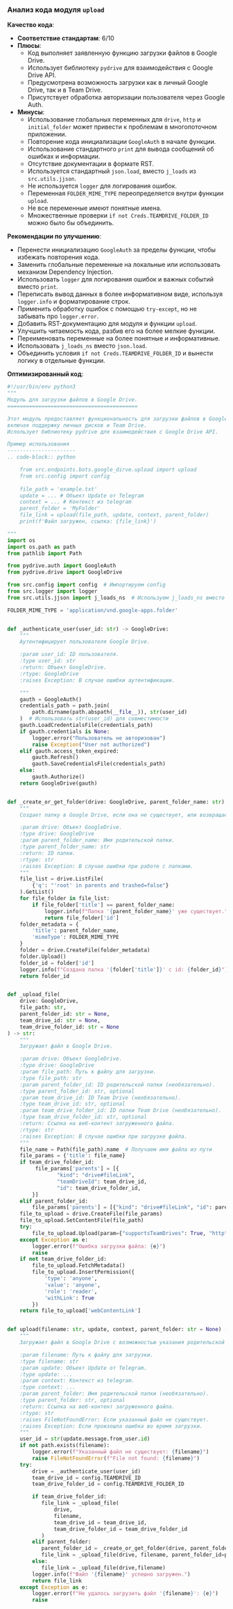 ### Анализ кода модуля `upload`

**Качество кода**:
- **Соответствие стандартам**: 6/10
- **Плюсы**:
    - Код выполняет заявленную функцию загрузки файлов в Google Drive.
    - Использует библиотеку `pydrive` для взаимодействия с Google Drive API.
    - Предусмотрена возможность загрузки как в личный Google Drive, так и в Team Drive.
    - Присутствует обработка авторизации пользователя через Google Auth.
- **Минусы**:
    - Использование глобальных переменных для `drive`, `http` и `initial_folder` может привести к проблемам в многопоточном приложении.
    - Повторение кода инициализации `GoogleAuth` в начале функции.
    - Использование стандартного `print` для вывода сообщений об ошибках и информации.
    -  Отсутствие документации в формате RST.
    -  Используется стандартный `json.load`, вместо `j_loads` из `src.utils.jjson`.
    - Не используется `logger` для логирования ошибок.
    - Переменная `FOLDER_MIME_TYPE` переопределяется внутри функции `upload`.
    - Не все переменные имеют понятные имена.
    -  Множественные проверки `if not Creds.TEAMDRIVE_FOLDER_ID` можно было бы объединить.

**Рекомендации по улучшению**:

- Перенести инициализацию `GoogleAuth` за пределы функции, чтобы избежать повторения кода.
- Заменить глобальные переменные на локальные или использовать механизм Dependency Injection.
- Использовать `logger` для логирования ошибок и важных событий вместо `print`.
- Переписать вывод данных в более информативном виде, используя `logger.info` и форматирование строк.
- Применить обработку ошибок с помощью `try-except`, но не забывать про `logger.error`.
- Добавить RST-документацию для модуля и функции `upload`.
- Улучшить читаемость кода, разбив его на более мелкие функции.
- Переименовать переменные на более понятные и информативные.
-  Использовать `j_loads_ns` вместо `json.load`.
-  Объединить условия `if not Creds.TEAMDRIVE_FOLDER_ID` и вынести логику в отдельные функции.

**Оптимизированный код**:
```python
#!/usr/bin/env python3
"""
Модуль для загрузки файлов в Google Drive.
==========================================

Этот модуль предоставляет функциональность для загрузки файлов в Google Drive,
включая поддержку личных дисков и Team Drive.
Использует библиотеку pydrive для взаимодействия с Google Drive API.

Пример использования
----------------------
.. code-block:: python

    from src.endpoints.bots.google_dirve.upload import upload
    from src.config import config
    
    file_path = 'example.txt'
    update = ... # Объект Update от Telegram
    context = ... # Контекст из telegram
    parent_folder = 'MyFolder'
    file_link = upload(file_path, update, context, parent_folder)
    print(f'Файл загружен, ссылка: {file_link}')

"""
import os
import os.path as path
from pathlib import Path

from pydrive.auth import GoogleAuth
from pydrive.drive import GoogleDrive

from src.config import config  # Импортируем config
from src.logger import logger
from src.utils.jjson import j_loads_ns  # Используем j_loads_ns вместо json.load

FOLDER_MIME_TYPE = 'application/vnd.google-apps.folder'


def _authenticate_user(user_id: str) -> GoogleDrive:
    """
    Аутентифицирует пользователя Google Drive.

    :param user_id: ID пользователя.
    :type user_id: str
    :return: Объект GoogleDrive.
    :rtype: GoogleDrive
    :raises Exception: В случае ошибки аутентификации.

    """
    gauth = GoogleAuth()
    credentials_path = path.join(
        path.dirname(path.abspath(__file__)), str(user_id)
    )  # Использовать str(user_id) для совместимости
    gauth.LoadCredentialsFile(credentials_path)
    if gauth.credentials is None:
        logger.error("Пользователь не авторизован")
        raise Exception("User not authorized")
    elif gauth.access_token_expired:
        gauth.Refresh()
        gauth.SaveCredentialsFile(credentials_path)
    else:
        gauth.Authorize()
    return GoogleDrive(gauth)


def _create_or_get_folder(drive: GoogleDrive, parent_folder_name: str) -> str:
    """
    Создает папку в Google Drive, если она не существует, или возвращает ее ID.

    :param drive: Объект GoogleDrive.
    :type drive: GoogleDrive
    :param parent_folder_name: Имя родительской папки.
    :type parent_folder_name: str
    :return: ID папки.
    :rtype: str
    :raises Exception: В случае ошибки при работе с папками.
    """
    file_list = drive.ListFile(
        {'q': "'root' in parents and trashed=false"}
    ).GetList()
    for file_folder in file_list:
        if file_folder['title'] == parent_folder_name:
            logger.info(f"Папка '{parent_folder_name}' уже существует.")
            return file_folder['id']
    folder_metadata = {
        'title': parent_folder_name,
        'mimeType': FOLDER_MIME_TYPE
    }
    folder = drive.CreateFile(folder_metadata)
    folder.Upload()
    folder_id = folder['id']
    logger.info(f"Создана папка '{folder['title']}' с id: {folder_id}")
    return folder_id


def _upload_file(
    drive: GoogleDrive,
    file_path: str,
    parent_folder_id: str = None,
    team_drive_id: str = None,
    team_drive_folder_id: str = None
) -> str:
    """
    Загружает файл в Google Drive.

    :param drive: Объект GoogleDrive.
    :type drive: GoogleDrive
    :param file_path: Путь к файлу для загрузки.
    :type file_path: str
    :param parent_folder_id: ID родительской папки (необязательно).
    :type parent_folder_id: str, optional
    :param team_drive_id: ID Team Drive (необязательно).
    :type team_drive_id: str, optional
    :param team_drive_folder_id: ID папки Team Drive (необязательно).
    :type team_drive_folder_id: str, optional
    :return: Ссылка на веб-контент загруженного файла.
    :rtype: str
    :raises Exception: В случае ошибки при загрузке файла.
    """
    file_name = Path(file_path).name  # Получаем имя файла из пути
    file_params = {'title': file_name}
    if team_drive_folder_id:
         file_params['parents'] = [{
                "kind": "drive#fileLink",
                "teamDriveId": team_drive_id,
                "id": team_drive_folder_id,
        }]
    elif parent_folder_id:
        file_params['parents'] = [{"kind": "drive#fileLink", "id": parent_folder_id}]
    file_to_upload = drive.CreateFile(file_params)
    file_to_upload.SetContentFile(file_path)
    try:
        file_to_upload.Upload(param={"supportsTeamDrives": True, "http": drive.auth.Get_Http_Object()})
    except Exception as e:
        logger.error(f"Ошибка загрузки файла: {e}")
        raise
    if not team_drive_folder_id:
        file_to_upload.FetchMetadata()
        file_to_upload.InsertPermission({
            'type': 'anyone',
            'value': 'anyone',
            'role': 'reader',
            'withLink': True
        })
    return file_to_upload['webContentLink']


def upload(filename: str, update, context, parent_folder: str = None) -> str:
    """
    Загружает файл в Google Drive с возможностью указания родительской папки.

    :param filename: Путь к файлу для загрузки.
    :type filename: str
    :param update: Объект Update от Telegram.
    :type update: ...
    :param context: Контекст из telegram.
    :type context: ...
    :param parent_folder: Имя родительской папки (необязательно).
    :type parent_folder: str, optional
    :return: Ссылка на веб-контент загруженного файла.
    :rtype: str
    :raises FileNotFoundError: Если указанный файл не существует.
    :raises Exception: Если произошла ошибка во время загрузки.
    """
    user_id = str(update.message.from_user.id)
    if not path.exists(filename):
        logger.error(f"Указанный файл не существует: {filename}")
        raise FileNotFoundError(f"File not found: {filename}")
    try:
        drive = _authenticate_user(user_id)
        team_drive_id = config.TEAMDRIVE_ID
        team_drive_folder_id = config.TEAMDRIVE_FOLDER_ID

        if team_drive_folder_id:
           file_link = _upload_file(
               drive,
               filename,
               team_drive_id = team_drive_id,
               team_drive_folder_id = team_drive_folder_id
           )
        elif parent_folder:
           parent_folder_id = _create_or_get_folder(drive, parent_folder)
           file_link = _upload_file(drive, filename, parent_folder_id=parent_folder_id)
        else:
           file_link = _upload_file(drive,filename)
        logger.info(f"Файл '{filename}' успешно загружен.")
        return file_link
    except Exception as e:
        logger.error(f"Не удалось загрузить файл '{filename}': {e}")
        raise